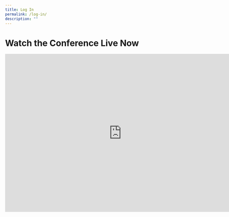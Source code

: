 ```yaml
---
title: Log In
permalink: /log-in/
description: ""
---
```

# Watch the Conference Live Now 

<iframe width="760" height="515" src="https://www.youtube.com/embed/d8OL6m0ZblA" 
title="YouTube video player" frameborder="0" allow="accelerometer; autoplay; clipboard-write; 
encrypted-media; gyroscope; picture-in-picture" allowfullscreen></iframe>